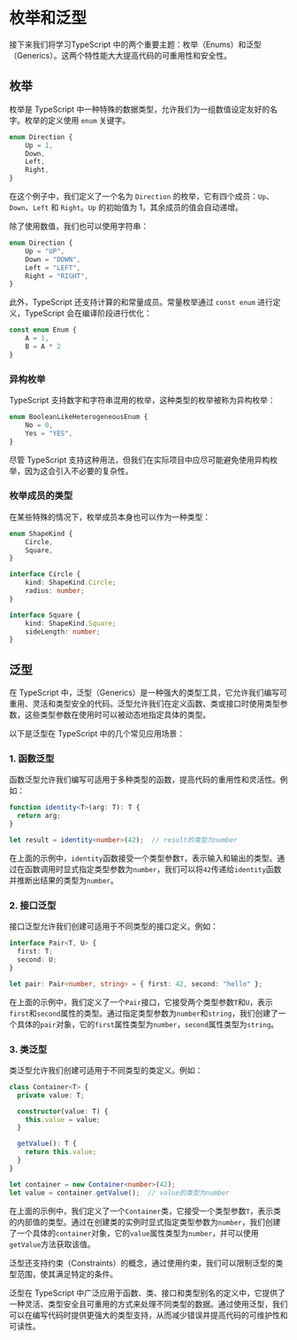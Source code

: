 # 枚举和泛型

接下来我们将学习TypeScript 中的两个重要主题：枚举（Enums）和泛型（Generics）。这两个特性能大大提高代码的可重用性和安全性。

## 枚举

枚举是 TypeScript 中一种特殊的数据类型，允许我们为一组数值设定友好的名字。枚举的定义使用 `enum` 关键字。

```typescript
enum Direction {
    Up = 1,
    Down,
    Left,
    Right,
}
```

在这个例子中，我们定义了一个名为 `Direction` 的枚举，它有四个成员：`Up`、`Down`、`Left` 和 `Right`。`Up` 的初始值为 1，其余成员的值会自动递增。

除了使用数值，我们也可以使用字符串：

```typescript
enum Direction {
    Up = "UP",
    Down = "DOWN",
    Left = "LEFT",
    Right = "RIGHT",
}
```

此外，TypeScript 还支持计算的和常量成员。常量枚举通过 `const enum` 进行定义，TypeScript 会在编译阶段进行优化：

```typescript
const enum Enum {
    A = 1,
    B = A * 2
}
```


###  **异构枚举**

TypeScript 支持数字和字符串混用的枚举，这种类型的枚举被称为异构枚举：

```typescript
enum BooleanLikeHeterogeneousEnum {
    No = 0,
    Yes = "YES",
}
```

尽管 TypeScript 支持这种用法，但我们在实际项目中应尽可能避免使用异构枚举，因为这会引入不必要的复杂性。

###  **枚举成员的类型**

在某些特殊的情况下，枚举成员本身也可以作为一种类型：

```typescript
enum ShapeKind {
    Circle,
    Square,
}

interface Circle {
    kind: ShapeKind.Circle;
    radius: number;
}

interface Square {
    kind: ShapeKind.Square;
    sideLength: number;
}
```


## 泛型

在 TypeScript 中，泛型（Generics）是一种强大的类型工具，它允许我们编写可重用、灵活和类型安全的代码。泛型允许我们在定义函数、类或接口时使用类型参数，这些类型参数在使用时可以被动态地指定具体的类型。

以下是泛型在 TypeScript 中的几个常见应用场景：

### 1. **函数泛型**

函数泛型允许我们编写可适用于多种类型的函数，提高代码的重用性和灵活性。例如：

```typescript
function identity<T>(arg: T): T {
  return arg;
}

let result = identity<number>(42);  // result的类型为number
```

在上面的示例中，`identity`函数接受一个类型参数`T`，表示输入和输出的类型。通过在函数调用时显式指定类型参数为`number`，我们可以将`42`传递给`identity`函数并推断出结果的类型为`number`。

### 2. **接口泛型**

接口泛型允许我们创建可适用于不同类型的接口定义。例如：

```typescript
interface Pair<T, U> {
  first: T;
  second: U;
}

let pair: Pair<number, string> = { first: 42, second: "hello" };
```

在上面的示例中，我们定义了一个`Pair`接口，它接受两个类型参数`T`和`U`，表示`first`和`second`属性的类型。通过指定类型参数为`number`和`string`，我们创建了一个具体的`pair`对象，它的`first`属性类型为`number`，`second`属性类型为`string`。

### 3. **类泛型**

类泛型允许我们创建可适用于不同类型的类定义。例如：

```typescript
class Container<T> {
  private value: T;

  constructor(value: T) {
    this.value = value;
  }

  getValue(): T {
    return this.value;
  }
}

let container = new Container<number>(42);
let value = container.getValue();  // value的类型为number
```

在上面的示例中，我们定义了一个`Container`类，它接受一个类型参数`T`，表示类的内部值的类型。通过在创建类的实例时显式指定类型参数为`number`，我们创建了一个具体的`container`对象，它的`value`属性类型为`number`，并可以使用`getValue`方法获取该值。

泛型还支持约束（Constraints）的概念，通过使用约束，我们可以限制泛型的类型范围，使其满足特定的条件。

泛型在 TypeScript 中广泛应用于函数、类、接口和类型别名的定义中，它提供了一种灵活、类型安全且可重用的方式来处理不同类型的数据。通过使用泛型，我们可以在编写代码时提供更强大的类型支持，从而减少错误并提高代码的可维护性和可读性。